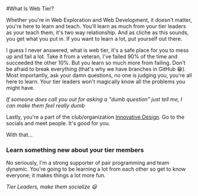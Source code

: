 #What Is Web Tier?

Whether you're in Web Exploration and Web Development, it doesn't matter, you're here to learn and teach. You'll learn as much from your tier leaders as your teach them, it's two way relationship. And as cliche as this sounds, you get what you put in. If you want to learn a lot, put yourself out there.

I guess I never answered, what is web tier, it's a safe place for you to mess up and fail a lot. Take it from a veteran, I've failed 90% of the time and succeeded the other 10%. But you learn so much more from failing. Don't be afraid to break everything (that's why we have branches in GitHub :grin:). Most importantly, ask your damn questions, no one is judging you, you're all here to learn. Your tier leaders won't magically know all the problems you might have.

*If someone does call you out for asking a "dumb question" just tell me, I can make them feel really dumb*

Lastly, you're a part of the club/organization [Innovative Design](http://innovativedesign.club). Go to the socials and meet people. It's good for you.

With that...

### Learn something new about your tier members
No seriously, I'm a strong supporter of pair programming and team dynamic. You're going to be learning a lot from each other so get to know everyone; it makes things a lot more fun.

*Tier Leaders, make them socialize :smiley:*